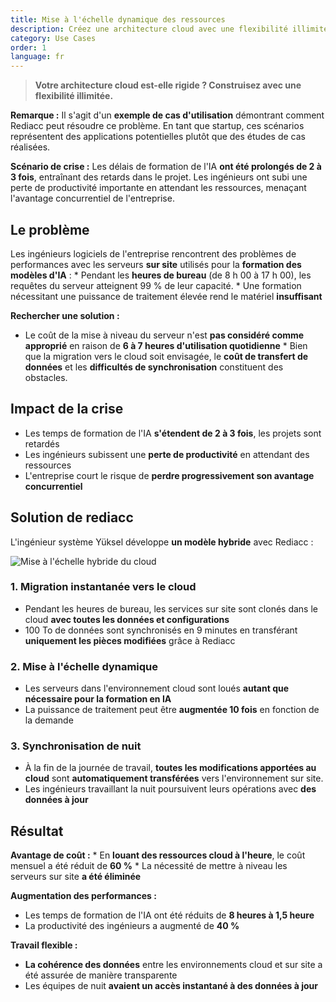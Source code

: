 ```yaml
---
title: Mise à l'échelle dynamique des ressources
description: Créez une architecture cloud avec une flexibilité illimitée pour la formation en IA et les charges de travail dynamiques.
category: Use Cases
order: 1
language: fr
---
```


> **Votre architecture cloud est-elle rigide ? Construisez avec une flexibilité illimitée.**

**Remarque :** Il s'agit d'un **exemple de cas d'utilisation** démontrant comment Rediacc peut résoudre ce problème. En tant que startup, ces scénarios représentent des applications potentielles plutôt que des études de cas réalisées.

**Scénario de crise :** Les délais de formation de l'IA **ont été prolongés de 2 à 3 fois**, entraînant des retards dans le projet. Les ingénieurs ont subi une perte de productivité importante en attendant les ressources, menaçant l'avantage concurrentiel de l'entreprise.

## Le problème

Les ingénieurs logiciels de l'entreprise rencontrent des problèmes de performances avec les serveurs **sur site** utilisés pour la **formation des modèles d'IA** : 
* Pendant les **heures de bureau** (de 8 h 00 à 17 h 00), les requêtes du serveur atteignent 99 % de leur capacité. 
* Une formation nécessitant une puissance de traitement élevée rend le matériel **insuffisant**

**Rechercher une solution :** 
* Le coût de la mise à niveau du serveur n'est **pas considéré comme approprié** en raison de **6 à 7 heures d'utilisation quotidienne** 
* Bien que la migration vers le cloud soit envisagée, le **coût de transfert de données** et les **difficultés de synchronisation** constituent des obstacles.

## Impact de la crise

* Les temps de formation de l'IA **s'étendent de 2 à 3 fois**, les projets sont retardés 
* Les ingénieurs subissent une **perte de productivité** en attendant des ressources 
* L'entreprise court le risque de **perdre progressivement son avantage concurrentiel**

## Solution de rediacc

L'ingénieur système Yüksel développe **un modèle hybride** avec Rediacc :

![Mise à l'échelle hybride du cloud](/img/hybrid-cloud-scaling.svg)

### 1. **Migration instantanée vers le cloud** 
* Pendant les heures de bureau, les services sur site sont clonés dans le cloud **avec toutes les données et configurations** 
* 100 To de données sont synchronisés en 9 minutes en transférant **uniquement les pièces modifiées** grâce à Rediacc

### 2. **Mise à l'échelle dynamique** 
* Les serveurs dans l'environnement cloud sont loués **autant que nécessaire pour la formation en IA** 
* La puissance de traitement peut être **augmentée 10 fois** en fonction de la demande

### 3. **Synchronisation de nuit** 
* À la fin de la journée de travail, **toutes les modifications apportées au cloud** sont **automatiquement transférées** vers l'environnement sur site. 
* Les ingénieurs travaillant la nuit poursuivent leurs opérations avec **des données à jour**

## Résultat

**Avantage de coût :** 
* En **louant des ressources cloud à l'heure**, le coût mensuel a été réduit de **60 %** 
* La nécessité de mettre à niveau les serveurs sur site **a été éliminée**

**Augmentation des performances :** 
* Les temps de formation de l'IA ont été réduits de **8 heures à 1,5 heure** 
* La productivité des ingénieurs a augmenté de **40 %**

**Travail flexible :** 
* **La cohérence des données** entre les environnements cloud et sur site a été assurée de manière transparente 
* Les équipes de nuit **avaient un accès instantané à des données à jour**